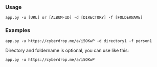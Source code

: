### Usage
```
app.py -u [URL] or [ALBUM-ID] -d [DIRECTORY] -f [FOLDERNAME]
```
### Examples
```
app.py -u https://cyberdrop.me/a/i5OKwP -d directory1 -f person1
```
Directory and foldername is optional, you can use like this:
```
app.py -u https://cyberdrop.me/a/i5OKwP
```
